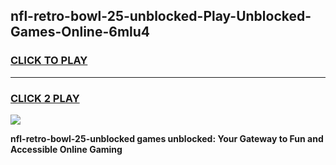 
## nfl-retro-bowl-25-unblocked-Play-Unblocked-Games-Online-6mlu4
<h3>
<a href="https://premium76.site?title=nfl-retro-bowl-25-unblocked&ref=25A">CLICK TO PLAY</a></h3>
<hr>

<h3>
<a href="https://premium76.site?title=nfl-retro-bowl-25-unblocked&ref=25A">CLICK 2 PLAY</a>
  
</h3>

<a href="https://premium76.site?title=nfl-retro-bowl-25-unblocked&ref=25A"><img src="https://clearcache.store/games.png"></a>


**nfl-retro-bowl-25-unblocked games unblocked: Your Gateway to Fun and Accessible Online Gaming**
